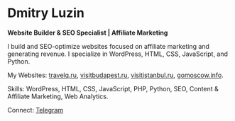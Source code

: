 # Dmitry Luzin

**Website Builder & SEO Specialist | Affiliate Marketing**

I build and SEO-optimize websites focused on affiliate marketing and generating revenue. I specialize in WordPress, HTML, CSS, JavaScript, and Python.

My Websites: [travelq.ru](https://travelq.ru), [visitbudapest.ru](https://visitbudapest.ru), [visitistanbul.ru](https://visitistanbul.ru), [gomoscow.info](https://gomoscow.info).

Skills: WordPress, HTML, CSS, JavaScript, PHP, Python, SEO, Content & Affiliate Marketing, Web Analytics.

Connect: [Telegram](https://t.me/dnluzin)
